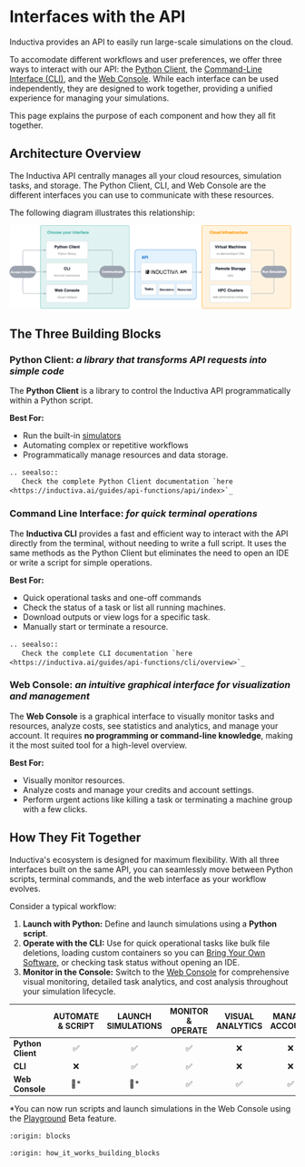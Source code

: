 # Interfaces with the API

Inductiva provides an API to easily run large-scale simulations on the cloud.

To accomodate different workflows and user preferences, we offer three ways to interact with our API: the [Python Client](https://inductiva.ai/guides/api-functions/api/index), the [Command-Line Interface (CLI)](https://inductiva.ai/guides/api-functions/cli/overview), and the [Web Console](https://console.inductiva.ai/dashboard). While each interface can be used independently, they are designed to work together, providing a unified experience for managing your simulations.

This page explains the purpose of each component and how they all fit together.

## Architecture Overview

The Inductiva API centrally manages all your cloud resources, simulation tasks, and storage. The Python Client, CLI, and Web Console are the different interfaces you can use to communicate with these resources.

The following diagram illustrates this relationship:

![Building Blocks](../_static/building_blocks.png)

## The Three Building Blocks

### Python Client: _a library that transforms API requests into simple code_

The **Python Client** is a library to control the Inductiva API programmatically within a Python script.

**Best For:**
- Run the built-in [simulators](https://inductiva.ai/simulators)
- Automating complex or repetitive workflows 
- Programmatically manage resources and data storage.

````{eval-rst}
.. seealso::
   Check the complete Python Client documentation `here <https://inductiva.ai/guides/api-functions/api/index>`_
````

### Command Line Interface: _for quick terminal operations_

The **Inductiva CLI** provides a fast and efficient way to interact with the API directly from the terminal, without needing to write a full script. It uses the same methods as the Python Client but eliminates the need to open an IDE or write a script for simple operations.

**Best For:**
- Quick operational tasks and one-off commands
- Check the status of a task or list all running machines.
- Download outputs or view logs for a specific task.
- Manually start or terminate a resource.

````{eval-rst}
.. seealso::
   Check the complete CLI documentation `here <https://inductiva.ai/guides/api-functions/cli/overview>`_
````

### Web Console: _an intuitive graphical interface for visualization and management_

The **Web Console** is a graphical interface to visually monitor tasks and resources, analyze costs, see statistics and analytics, and manage your account. It requires **no programming or command-line knowledge**, making it the most suited tool for a high-level overview.

**Best For:**
- Visually monitor resources.
- Analyze costs and manage your credits and account settings.
- Perform urgent actions like killing a task or terminating a machine group with a few clicks.

## How They Fit Together

Inductiva's ecosystem is designed for maximum flexibility. With all three interfaces built on the same API, you can seamlessly move between Python scripts, terminal commands, and the web interface as your workflow evolves.

Consider a typical workflow:

1.  **Launch with Python:** Define and launch simulations using a **Python script**.
2.  **Operate with the CLI:** Use for quick operational tasks like bulk file deletions, loading custom containers so you can [Bring Your Own Software](https://inductiva.ai/guides/expand/bring-your-own-software/index), or checking task status without opening an IDE.
3.  **Monitor in the Console:** Switch to the [Web Console](https://console.inductiva.ai/dashboard) for comprehensive visual monitoring, detailed task analytics, and cost analysis throughout your simulation lifecycle.



| | AUTOMATE & SCRIPT | LAUNCH SIMULATIONS | MONITOR & OPERATE | VISUAL ANALYTICS | MANAGE ACCOUNT |
| :--- | :---: | :---: | :---: | :---: | :---: |
| **Python Client** | ✅ | ✅ | ✅ | ❌ | ❌ |
| **CLI** | ❌ | ✅ | ✅ | ❌ | ❌ |
| **Web Console** | 🚧* | 🚧* | ✅ | ✅ | ✅ |

*You can now run scripts and launch simulations in the Web Console using the [Playground](https://console.inductiva.ai/playground) Beta feature.

```{banner}
:origin: blocks
```

```{banner}
:origin: how_it_works_building_blocks
```